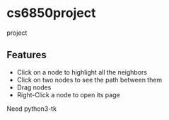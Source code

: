 # cs6850project
project

## Features
* Click on a node to highlight all the neighbors
* Click on two nodes to see the path between them
* Drag nodes
* Right-Click a node to open its page

Need python3-tk